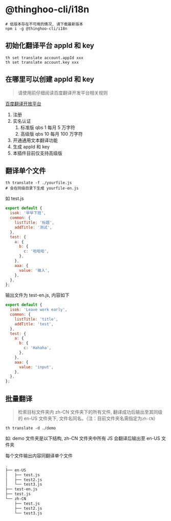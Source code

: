 # @thinghoo-cli/i18n

```shell
# 低版本存在不可用的情况, 请下载最新版本
npm i -g @thinghoo-cli/i18n
```

## 初始化翻译平台 appId 和 key

```shell
th set translate account.appId xxx
th set translate account.key xxx
```

## 在哪里可以创建 appId 和 key

> 请使用前仔细阅读百度翻译开发平台相关规则

[百度翻译开放平台](https://fanyi-api.baidu.com/api/trans/product/desktop)

1. 注册
2. 实名认证
   1. 标准版 qbs 1 每月 5 万字符
   2. 高级版 qbs 10 每月 100 万字符
3. 开通通用文本翻译功能
4. 生成 appId 和 key
5. 本插件目前仅支持高级版

## 翻译单个文件

```shell
th translate -f ./yourfile.js
# 会在同级目录下生成 yourfile-en.js
```

如 test.js

```js
export default {
  isok: '早早下班',
  common: {
    listTitle: '标题',
    addTitle: '测试',
  },
  test: {
    a: {
      b: {
        c: '哈哈哈',
      },
    },
    aaa: {
      value: '输入',
    },
  },
};
```

输出文件为 test-en.js, 内容如下

```js
export default {
  isok: 'Leave work early',
  common: {
    listTitle: 'title',
    addTitle: 'test',
  },
  test: {
    a: {
      b: {
        c: 'Hahaha',
      },
    },
    aaa: {
      value: 'input',
    },
  },
};
```

## 批量翻译

> 检索目标文件夹内 zh-CN 文件夹下的所有文件, 翻译成功后输出至其同级的 en-US 文件夹下, 文件名同名。（注：目前文件夹名需指定为`zh-CN`）

```shell
th translate -d ./demo
```

如: demo 文件夹是以下结构, zh-CN 文件夹中所有 JS 会翻译后输出至 en-US 文件夹

每个文件输出内容同翻译单个文件

```bash
.
├── en-US
│   ├── test.js
│   ├── test2.js
│   └── test3.js
├── test-en.js
├── test.js
└── zh-CN
    ├── test.js
    ├── test2.js
    └── test3.js


```
